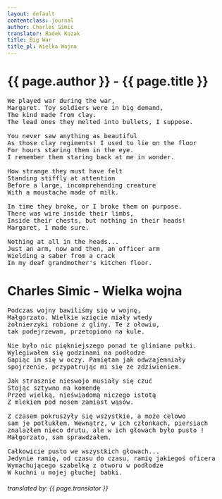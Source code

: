 ```yaml
---
layout: default
contentclass: journal
author: Charles Simic
translator: Radek Kozak
title: Big War
title_pl: Wielka Wojna
---
```


<h1 class="poem-title">{{ page.author }} - {{ page.title }}</h1>

<pre class="poem">
We played war during the war,
Margaret. Toy soldiers were in big demand,
The kind made from clay.
The lead ones they melted into bullets, I suppose.

You never saw anything as beautiful
As those clay regiments! I used to lie on the floor
For hours staring them in the eye.
I remember them staring back at me in wonder.

How strange they must have felt
Standing stiffly at attention
Before a large, incomprehending creature
With a moustache made of milk.

In time they broke, or I broke them on purpose.
There was wire inside their limbs,
Inside their chests, but nothing in their heads!
Margaret, I made sure.

Nothing at all in the heads...
Just an arm, now and then, an officer arm
Wielding a saber from a crack
In my deaf grandmother's kitchen floor.
</pre>

<h1 id="pl" class="poem-title">Charles Simic - Wielka wojna</h1>

<pre class="poem">
Podczas wojny bawiliśmy się w wojnę,
Małgorzato. Wielkie wzięcie miały wtedy
żołnierzyki robione z gliny. Te z ołowiu,
tak podejrzewam, przetopiono na kule.

Nie było nic piękniejszego ponad te gliniane pułki.
Wylegiwałem się godzinami na podłodze
Gapiąc im się w oczy. Pamiętam jak odwzajemniały
spojrzenie, przypatrując mi się ze zdziwieniem.

Jak strasznie nieswojo musiały się czuć
Stojąc sztywno na komendę
Przed wielką, nieświadomą niczego istotą
Z mlekiem pod nosem zamiast wąsów.

Z czasem pokruszyły się wszystkie, a może celowo
sam je potłukłem. Wewnątrz, w ich członkach, piersiach
znalazłem nieco drutu, ale w ich głowach było pusto !
Małgorzato, sam sprawdzałem.

Całkowicie pusto we wszystkich głowach...
Jedynie ramię, od czasu do czasu, ramię jakiegoś oficera
Wymachującego szabelką z otworu w podłodze
W kuchni u mojej głuchej babki.
</pre>

<h6 class="poem">translated by: {{ page.translator }}</h6>
